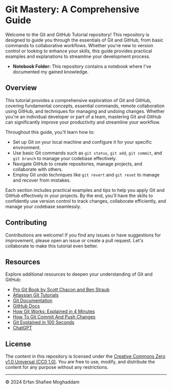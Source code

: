 # Git Mastery: A Comprehensive Guide

Welcome to the Git and GitHub Tutorial repository! This repository is designed to guide you through the essentials of Git and GitHub, from basic commands to collaborative workflows. Whether you're new to version control or looking to enhance your skills, this guide provides practical examples and explanations to streamline your development process.

- **Notebook Folder:** This repository contains a notebook where I've documented my gained knowledge.

## Overview

This tutorial provides a comprehensive exploration of Git and GitHub, covering fundamental concepts, essential commands, remote collaboration using GitHub, and techniques for managing and undoing changes. Whether you're an individual developer or part of a team, mastering Git and GitHub can significantly improve your productivity and streamline your workflow.

Throughout this guide, you'll learn how to:
- Set up Git on your local machine and configure it for your specific environment.
- Use basic Git commands such as `git status`, `git add`, `git commit`, and `git branch` to manage your codebase effectively.
- Navigate GitHub to create repositories, manage projects, and collaborate with others.
- Employ Git undo techniques like `git revert` and `git reset` to manage and recover from mistakes.

Each section includes practical examples and tips to help you apply Git and GitHub effectively in your projects. By the end, you'll have the skills to confidently use version control to track changes, collaborate efficiently, and manage your codebase seamlessly.

## Contributing

Contributions are welcome! If you find any issues or have suggestions for improvement, please open an issue or create a pull request. Let's collaborate to make this tutorial even better.

## Resources

Explore additional resources to deepen your understanding of Git and GitHub:
- [Pro Git Book by Scott Chacon and Ben Straub](https://git-scm.com/book/en/v2)
- [Atlassian Git Tutorials](https://www.atlassian.com/git/tutorials)
- [Git Documentation](https://git-scm.com/doc)
- [GitHub Docs](https://docs.github.com/)
- [How Git Works: Explained in 4 Minutes](https://youtu.be/e9lnsKot_SQ)
- [How To Git Commit And Push Changes](https://youtu.be/9DHjfDuXMGA)
- [Git Explained in 100 Seconds](https://youtu.be/hwP7WQkmECE)
- [ChatGPT](https://chatgpt.com/)

## License

The content in this repository is licensed under the [Creative Commons Zero v1.0 Universal (CC0 1.0)](https://creativecommons.org/publicdomain/zero/1.0/). You are free to use, modify, and distribute the content for any purpose without any restrictions.

---

© 2024 Erfan Shafiee Moghaddam
